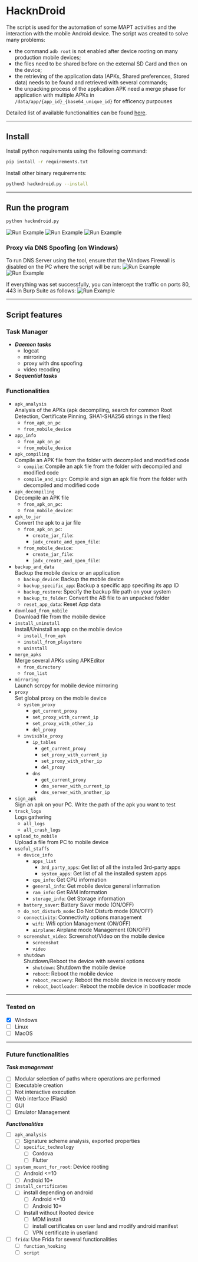# HacknDroid
The script is used for the automation of some MAPT activities and the interaction with the mobile Android device. The script was created to solve many problems:
- the command `adb root` is not enabled after device rooting on many production mobile devices;
- the files need to be shared before on the external SD Card and then on the device;
- the retrieving of the application data (APKs, Shared preferences, Stored data) needs to be found and retrieved with several commands;
- the unpacking process of the application APK need a merge phase for application with multiple APKs in `/data/app/{app_id}_{base64_unique_id}` for efficency purpouses

Detailed list of available functionalities can be found [here](#script-features).

---

## Install
Install python requirements using the following command:
```bash
pip install -r requirements.txt
```
Install other binary requirements:
```bash
python3 hackndroid.py --install
```

---

## Run the program
```bash
python hackndroid.py
```
![Run Example](.img/run_example_0.png)
![Run Example](.img/run_example_1.png)
![Run Example](.img/run_example_2.png)

### Proxy via DNS Spoofing (on Windows)
To run DNS Server using the tool, ensure that the Windows Firewall is disabled on the PC where the script will be run:
![Run Example](.img/disable_windows_firewall_0.png)
![Run Example](.img/disable_windows_firewall_1.png)

If everything was set successfully, you can intercept the traffic on ports 80, 443 in Burp Suite as follows:
![Run Example](.img/dns_proxy_intercept.png)

---

## Script features
### Task Manager
- ***Daemon tasks***
  - logcat
  - mirroring
  - proxy with dns spoofing
  - video recoding
- ***Sequential tasks***

### Functionalities
- `apk_analysis`<br>Analysis of the APKs (apk decompiling, search for common Root Detection, Certificate Pinning, SHA1-SHA256 strings in the files)
  - `from_apk_on_pc`
  - `from_mobile_device`
- `app_info`
  - `from_apk_on_pc`
  - `from_mobile_device`
- `apk_compiling`<br>Compile an APK file from the folder with decompiled and modified code
  - `compile`: Compile an apk file from the folder with decompiled and modified code
  - `compile_and_sign`: Compile and sign an apk file from the folder with decompiled and modified code
- `apk_decompiling`<br>Decompile an APK file
  - `from_apk_on_pc`: 
  - `from_mobile_device`: 
- `apk_to_jar`<br>Convert the apk to a jar file
  - `from_apk_on_pc`: 
    - `create_jar_file`: 
    - `jadx_create_and_open_file`: 
  - `from_mobile_device`: 
    - `create_jar_file`: 
    - `jadx_create_and_open_file`: 
- `backup_and_data`<br>Backup the mobile device or an application
  - `backup_device`: Backup the mobile device
  - `backup_specific_app`: Backup a specific app specifing its app ID
  - `backup_restore`: Specify the backup file path on your system
  - `backup_to_folder`: Convert the AB file to an unpacked folder
  - `reset_app_data`: Reset App data
- `download_from_mobile`<br>Download file from the mobile device
- `install_uninstall`<br>Install/Uninstall an app on the mobile device
  - `install_from_apk`
  - `install_from_playstore`
  - `uninstall`
- `merge_apks`<br>Merge several APKs using APKEditor
  - `from_directory`
  - `from_list`
- `mirroring`<br>Launch scrcpy for mobile device mirroring
- `proxy`<br>Set global proxy on the mobile device
  - `system_proxy`
    - `get_current_proxy`
    - `set_proxy_with_current_ip`
    - `set_proxy_with_other_ip`
    - `del_proxy`
  - `invisible_proxy`
    - `ip_tables`
      - `get_current_proxy`
      - `set_proxy_with_current_ip`
      - `set_proxy_with_other_ip`
      - `del_proxy`
    - `dns`
      - `get_current_proxy`
      - `dns_server_with_current_ip`
      - `dns_server_with_another_ip`
- `sign_apk`<br>Sign an apk on your PC. Write the path of the apk you want to test
- `track_logs`<br>Logs gathering
  - `all_logs`
  - `all_crash_logs`
- `upload_to_mobile`<br>Upload a file from PC to mobile device
- `useful_staffs`
  - `device_info`
    - `apps_list`
      - `3rd_party_apps`: Get list of all the installed 3rd-party apps
      - `system_apps`: Get list of all the installed system apps
    - `cpu_info`: Get CPU information
    - `general_info`: Get mobile device general information
    - `ram_info`: Get RAM information
    - `storage_info`: Get Storage information
  - `battery_saver`: Battery Saver mode (ON/OFF)
  - `do_not_disturb_mode`: Do Not Disturb mode (ON/OFF)
  - `connectivity`: Connectivity options management
    - `wifi`: Wifi option Management (ON/OFF)
    - `airplane`: Airplane mode Management (ON/OFF)
  - `screenshot_video`: Screenshot/Video on the mobile device
    - `screenshot`
    - `video`
  - `shutdown`<br>Shutdown/Reboot the device with several options
    - `shutdown`: Shutdown the mobile device
    - `reboot`: Reboot the mobile device
    - `reboot_recovery`: Reboot the mobile device in recovery mode
    - `reboot_bootloader`: Reboot the mobile device in bootloader mode

---

### Tested on
- [x] Windows
- [ ] Linux
- [ ] MacOS

---

### Future functionalities
***Task management***
- [ ] Modular selection of paths where operations are performed
- [ ] Executable creation
- [ ] Not interactive execution
- [ ] Web interface (Flask)
- [ ] GUI
- [ ] Emulator Management

***Functionalities***
- [ ] `apk_analysis`
  - [ ] Signature scheme analysis, exported properties
  - [ ] `specific_technology`
    - [ ] Cordova
    - [ ] Flutter
- [ ] `system_mount_for_root`: Device rooting
  - [ ] Android <=10
  - [ ] Android 10+
- [ ] `install_certificates`
    - [ ] install depending on android
      - [ ] Android <=10
      - [ ] Android 10+
    - [ ] Install without Rooted device
      - [ ] MDM install 
      - [ ] install certificates on user land and modify android manifest
      - [ ] VPN certificate in userland
- [ ] `frida`: Use Frida for several functionalities
  - [ ] `function_hooking`
  - [ ] `script`